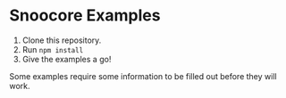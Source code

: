 # Snoocore Examples

1. Clone this repository.
2. Run `npm install`
3. Give the examples a go!

Some examples require some information to be filled out before they will work.
